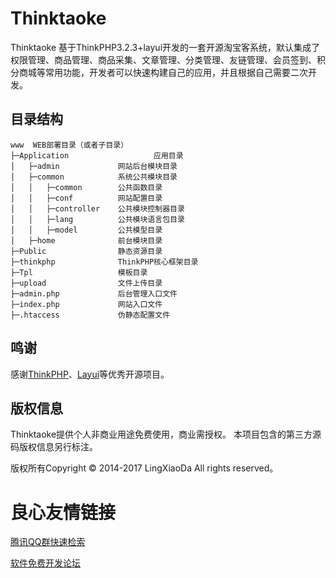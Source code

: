 Thinktaoke
===============

Thinktaoke 基于ThinkPHP3.2.3+layui开发的一套开源淘宝客系统，默认集成了权限管理、商品管理、商品采集、文章管理、分类管理、友链管理、会员签到、积分商城等常用功能，开发者可以快速构建自己的应用，并且根据自己需要二次开发。

## 目录结构
```
www  WEB部署目录（或者子目录）
├─Application                   应用目录
│   ├─admin             网站后台模块目录
│   ├─common            系统公共模块目录
│   │   ├─common        公共函数目录
│   │   ├─conf    		网站配置目录
│   │   ├─controller    公共模块控制器目录     
│   │   ├─lang          公共模块语言包目录
│   │   ├─model         公共模型目录
│   ├─home              前台模块目录
├─Public                静态资源目录
├─thinkphp              ThinkPHP核心框架目录
├─Tpl                   模板目录
├─upload                文件上传目录
├─admin.php             后台管理入口文件
├─index.php             网站入口文件
├─.htaccess             伪静态配置文件
```

## 鸣谢
感谢[ThinkPHP](http://www.thinkphp.cn)、[Layui](http://www.layui.com)等优秀开源项目。

## 版权信息
Thinktaoke提供个人非商业用途免费使用，商业需授权。
本项目包含的第三方源码版权信息另行标注。

版权所有Copyright © 2014-2017 LingXiaoDa All rights reserved。

 # 良心友情链接

[腾讯QQ群快速检索](http://u.720life.cn/s/8cf73f7c)

[软件免费开发论坛](http://u.720life.cn/s/bbb01dc0)